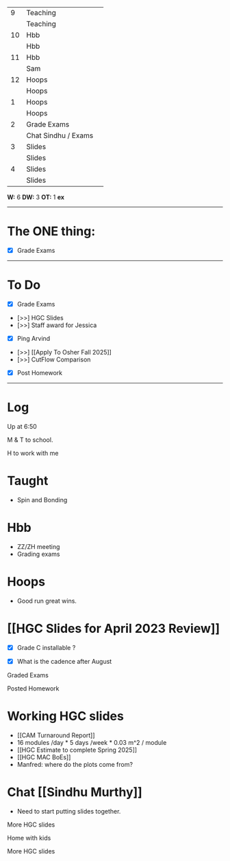 
|     |                     |     |
| --- | ------------------- | --- |
| 9   | Teaching            |     |
|     | Teaching            |     |
| 10  | Hbb                 |     |
|     | Hbb                 |     |
| 11  | Hbb                 |     |
|     | Sam                 |     |
| 12  | Hoops               |     |
|     | Hoops               |     |
| 1   | Hoops               |     |
|     | Hoops               |     |
| 2   | Grade Exams         |     |
|     | Chat Sindhu / Exams |     |
| 3   | Slides              |     |
|     | Slides              |     |
| 4   | Slides              |     |
|     | Slides              |     |

**W:** 6
**DW:** 3
**OT:** 1
**ex** 

---
# The ONE thing: 
- [x] Grade Exams

---
# To Do

- [x] Grade Exams
- [>>] HGC Slides
- [>>] Staff award for Jessica
- [x] Ping Arvind
- [>>]   [[Apply To Osher Fall 2025]]
- [>>] CutFlow Comparison
- [x] Post Homework

---

# Log

Up at 6:50 

M & T to school.

H to work with me

# Taught
- Spin and Bonding

# Hbb 
- ZZ/ZH meeting
- Grading exams
# Hoops
- Good run great wins.

# [[HGC Slides for April 2023 Review]]
- [x] Grade C installable ? 
- [x] What is the cadence after August


Graded Exams 

Posted Homework

# Working HGC slides
- [[CAM Turnaround Report]]
- 16 modules /day * 5 days /week * 0.03 m^2 / module
- [[HGC Estimate to complete Spring 2025]]
- [[HGC MAC BoEs]]
- Manfred: where do the plots come from?

# Chat [[Sindhu Murthy]]
- Need to start putting slides together.

More HGC slides

Home with kids

More HGC slides